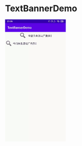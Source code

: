 # TextBannerDemo
![仿今日头条滚动广告](https://github.com/qingfengwlt/TextBannerDemo/blob/master/image/1598011810842404.gif)
